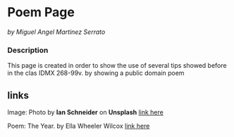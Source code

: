 # **Poem Page**
*by Miguel Angel Martinez Serrato*
### Description
This page is created in order to show the use of several tips showed before in the clas IDMX 268-99v. by showing a public domain poem
## links
Image: Photo by **Ian Schneider** on **Unsplash** [link here](https://unsplash.com/photos/person-holding-fire-cracker-shallow-focus-photography-PAykYb-8Er8?utm_content=creditCopyText&utm_medium=referral&utm_source=unsplash)

Poem: The Year. by Ella Wheeler Wilcox [link here](https://www.public-domain-poetry.com/ella-wheeler-wilcox/year-33074)
  
